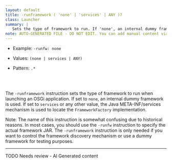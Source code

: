 ```yaml
---
layout: default
title: -runframework ( 'none' | 'services' | ANY )?
class: Launcher
summary: |
   Sets the type of framework to run. If 'none', an internal dummy framework is used. Otherwise the Java META-INF/services model is used for the FrameworkFactory interface name.
note: AUTO-GENERATED FILE - DO NOT EDIT. You can add manual content via same filename in ext folder. 
---
```


- Example: `-runfw: none`

- Values: `(none | services | ANY)`

- Pattern: `.*`

<!-- Manual content from: ext/runframework.md --><br /><br />

The `-runframework` instruction sets the type of framework to run when launching an OSGi application. If set to `none`, an internal dummy framework is used. If set to `services` or any other value, the Java META-INF/services mechanism is used to locate the `FrameworkFactory` implementation.

Note: The name of this instruction is somewhat confusing due to historical reasons. In most cases, you should use the `-runfw` instruction to specify the actual framework JAR. The `-runframework` instruction is only needed if you want to control the framework discovery mechanism or use a dummy framework for testing purposes.


<hr />
TODO Needs review - AI Generated content
